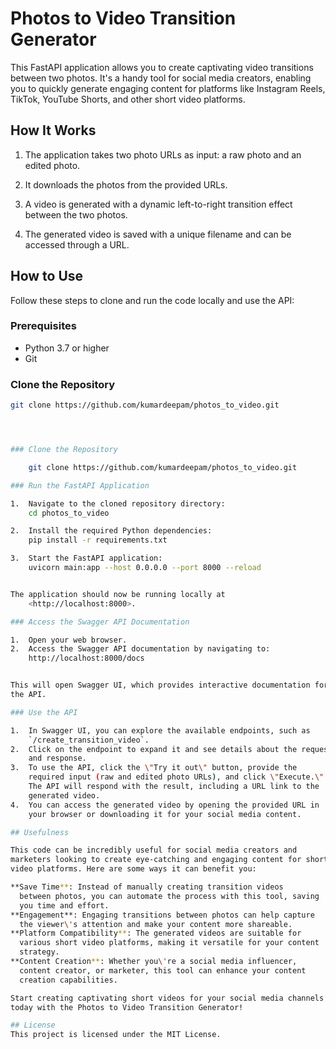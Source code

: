 # Photos to Video Transition Generator

This FastAPI application allows you to create captivating video transitions between two photos. It's a handy tool for social media creators, enabling you to quickly generate engaging content for platforms like Instagram Reels, TikTok, YouTube Shorts, and other short video platforms.

## How It Works

1. The application takes two photo URLs as input: a raw photo and an edited photo.

2. It downloads the photos from the provided URLs.

3. A video is generated with a dynamic left-to-right transition effect between the two photos.

4. The generated video is saved with a unique filename and can be accessed through a URL.

## How to Use

Follow these steps to clone and run the code locally and use the API:

### Prerequisites

- Python 3.7 or higher
- Git

### Clone the Repository

```bash
git clone https://github.com/kumardeepam/photos_to_video.git




### Clone the Repository

    git clone https://github.com/kumardeepam/photos_to_video.git

### Run the FastAPI Application

1.  Navigate to the cloned repository directory:
    cd photos_to_video

2.  Install the required Python dependencies:
    pip install -r requirements.txt

3.  Start the FastAPI application:
    uvicorn main:app --host 0.0.0.0 --port 8000 --reload


The application should now be running locally at
    <http://localhost:8000>.

### Access the Swagger API Documentation

1.  Open your web browser.
2.  Access the Swagger API documentation by navigating to:
    http://localhost:8000/docs


This will open Swagger UI, which provides interactive documentation for
the API.

### Use the API

1.  In Swagger UI, you can explore the available endpoints, such as
    `/create_transition_video`.
2.  Click on the endpoint to expand it and see details about the request
    and response.
3.  To use the API, click the \"Try it out\" button, provide the
    required input (raw and edited photo URLs), and click \"Execute.\"
    The API will respond with the result, including a URL link to the
    generated video.
4.  You can access the generated video by opening the provided URL in
    your browser or downloading it for your social media content.

## Usefulness

This code can be incredibly useful for social media creators and
marketers looking to create eye-catching and engaging content for short
video platforms. Here are some ways it can benefit you:

**Save Time**: Instead of manually creating transition videos
  between photos, you can automate the process with this tool, saving
  you time and effort.
**Engagement**: Engaging transitions between photos can help capture
  the viewer\'s attention and make your content more shareable.
**Platform Compatibility**: The generated videos are suitable for
  various short video platforms, making it versatile for your content
  strategy.
**Content Creation**: Whether you\'re a social media influencer,
  content creator, or marketer, this tool can enhance your content
  creation capabilities.

Start creating captivating short videos for your social media channels
today with the Photos to Video Transition Generator!

## License
This project is licensed under the MIT License.
```
